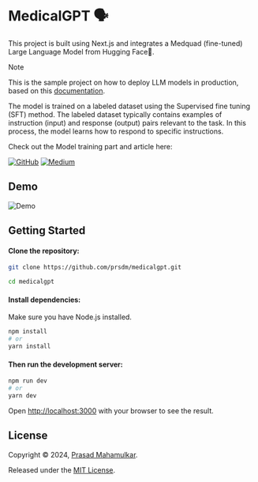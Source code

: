 # MedicalGPT 🗣️

This project is built using Next.js and integrates a Medquad (fine-tuned) Large Language Model from Hugging Face🤗. 
> [!NOTE]  
> This is the sample project on how to deploy LLM models in production, based on this [documentation](https://sdk.vercel.ai/providers/legacy-providers/hugging-face). 

The model is trained on a labeled dataset using the Supervised fine tuning (SFT) method. The labeled dataset typically contains examples of instruction (input) and response (output) pairs relevant to the task. In this process, the model learns how to respond to specific instructions.

Check out the Model training part and article here:

[![GitHub](https://img.shields.io/badge/Github-code-blue?style=flat&logo=github&logoColor=white&color=red)](https://github.com/prsdm/fine-tuning-llms/blob/main/Fine-tuning-phi-2-model.ipynb) [![Medium](https://img.shields.io/badge/Medium-view_article-green?style=flat&logo=medium&logoColor=white&color=green)](https://medium.com/@prasadmahamulkar/fine-tuning-phi-2-a-step-by-step-guide-e672e7f1d009)

## Demo
![Demo](<public/image.gif>) 

## Getting Started

#### Clone the repository:
```bash
git clone https://github.com/prsdm/medicalgpt.git
```
```bash
cd medicalgpt
```
#### Install dependencies:
Make sure you have Node.js installed.
```bash
npm install
# or
yarn install
```
#### Then run the development server:

```bash
npm run dev
# or
yarn dev
```

Open [http://localhost:3000](http://localhost:3000) with your browser to see the result.


## License

Copyright © 2024, [Prasad Mahamulkar](https://github.com/prsdm).

Released under the [MIT License](LICENSE).